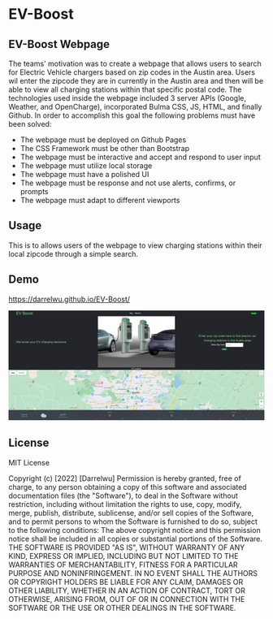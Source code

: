# EV-Boost
 
## EV-Boost Webpage
 
The teams' motivation was to create a webpage that allows users to search for Electric Vehicle chargers based on zip codes in the Austin area. Users wil enter the zipcode they are in currently in the Austin area and then will be able to view all charging stations within that specific postal code. The technologies used inside the webpage included 3 server APIs (Google, Weather, and OpenCharge), incorporated Bulma CSS, JS, HTML, and finally Github. In order to accomplish this goal the following problems must have been solved:
 
 
* The webpage must be deployed on Github Pages
* The CSS Framework must be other than Bootstrap
* The webpage must be interactive and accept and respond to user input
* The webpage must utilize local storage
* The webpage must have a polished UI
* The webpage must be response and not use alerts, confirms, or prompts
* The webpage must adapt to different viewports

## Usage
This is to allows users of the webpage to view charging stations within their local zipcode through a simple search. 
 
## Demo
https://darrelwu.github.io/EV-Boost/


<img src="./assets/images/website_image.jpg">



## License
 
MIT License
 
Copyright (c) [2022] [Darrelwu]
Permission is hereby granted, free of charge, to any person obtaining a copy of this software and associated documentation files (the "Software"), to deal in the Software without restriction, including without limitation the rights to use, copy, modify, merge, publish, distribute, sublicense, and/or sell copies of the Software, and to permit persons to whom the Software is furnished to do so, subject to the following conditions:
The above copyright notice and this permission notice shall be included in all copies or substantial portions of the Software.
THE SOFTWARE IS PROVIDED "AS IS", WITHOUT WARRANTY OF ANY KIND, EXPRESS OR IMPLIED, INCLUDING BUT NOT LIMITED TO THE WARRANTIES OF MERCHANTABILITY, FITNESS FOR A PARTICULAR PURPOSE AND NONINFRINGEMENT. IN NO EVENT SHALL THE AUTHORS OR COPYRIGHT HOLDERS BE LIABLE FOR ANY CLAIM, DAMAGES OR OTHER LIABILITY, WHETHER IN AN ACTION OF CONTRACT, TORT OR OTHERWISE, ARISING FROM, OUT OF OR IN CONNECTION WITH THE SOFTWARE OR THE USE OR OTHER DEALINGS IN THE SOFTWARE.